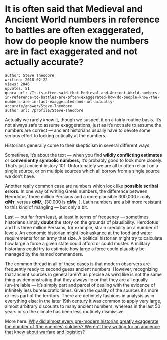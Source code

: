 # It is often said that Medieval and Ancient World numbers in reference to battles are often exaggerated, how do people know the numbers are in fact exaggerated and not actually accurate?

	author: Steve Theodore
	written: 2018-02-22
	views: 2046
	upvotes: 51
	quora url: /It-is-often-said-that-Medieval-and-Ancient-World-numbers-in-reference-to-battles-are-often-exaggerated-how-do-people-know-the-numbers-are-in-fact-exaggerated-and-not-actually-accurate/answer/Steve-Theodore
	author url: /profile/Steve-Theodore


Actually we rarely _know_  it, though we suspect it on a fairly routine basis. It’s not always safe to assume exaggerations, just as it’s not safe to assume the numbers are correct — ancient historians usually have to devote some serious effort to looking critically at the numbers.

Historians generally come to their skepticism in several different ways.

Sometimes, it’s about the text — when you find __wildly conflicting estimates__ or __conveniently symbolic numbers,__ it’s probably good to look more closely. That’s just ancient history 101. Unfortunately we are all to often reliant on a single source, or on multiple sources which all borrow from a single source we don’t have.

Another really common case are numbers which look like __possible scribal errors.__  In one way of writing Greek numbers, the difference between Herodotus’ three million Persians and a more plausible 300,000 is only __αΜτ͵__  versus __αΜλ͵__  (30,000 is __αΜγ͵__ ). Latin numbers are a bit more resistant to this kind of mangling — but only a bit.

Last — but far from least, at least in terms of frequency — sometimes historians simply __doubt__ the story on the grounds of plausibility. Herodotus and his three million Persians, for example, strain credulity on a number of levels. An economic historian might look askance at the food and water requirements for an army that size. A political historian might try to calculate how large a force a given state could afford or could muster. A military historians could try to estimate how large a force could plausibly be managed by the named commanders.

The common thread in all of these cases is that modern observers are frequently ready to second guess ancient numbers. However, recognizing that ancient sources in general aren’t as precise as we’d like is not the same thing as demonstrating that they always lie or that they are all equally (un-)reliable — it’s simply part and parcel of dealing with the evidence of infinitely less bureaucratic times. Given the quality of the sources it’s more or less part of the territory. There are definitely fashions in analysis as in everything else: in the later 19th century it was common to apply very large, almost arbitrary discounts to many ancient numbers, whereas in the last 50 years or so the climate has been less routinely dismissive.

More here: [Why did almost every pre-modern historian greatly exaggerate the number of (the enemies) soldiers? Weren't they writing for an audience that knew about warfare and logistics?](https://www.quora.com/Why-did-almost-every-pre-modern-historian-greatly-exaggerate-the-number-of-the-enemies-soldiers-Werent-they-writing-for-an-audience-that-knew-about-warfare-and-logistics/answer/Steve-Theodore)

